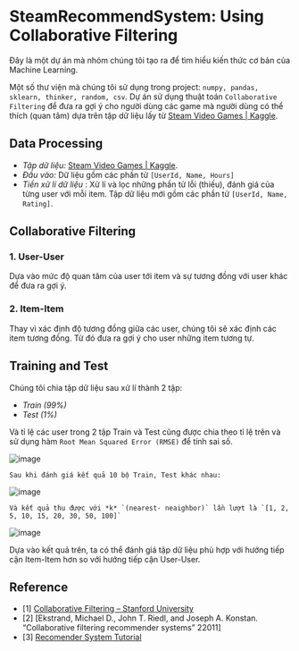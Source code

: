 # SteamRecommendSystem: Using Collaborative Filtering

Đây là một dự án mà nhóm chúng tôi tạo ra để tìm hiểu kiến thức cơ bản của Machine Learning.

Một số thư viện mà chúng tôi sử dụng trong project: `numpy, pandas, sklearn, thinker, random, csv`. 
Dự án sử dụng thuật toán `Collaborative Filtering` để đưa ra gợi ý cho người dùng các game mà người dùng có thể thích (quan tâm) dựa trên tập dữ liệu lấy từ [Steam Video Games | Kaggle](https://www.kaggle.com/datasets/tamber/steam-video-games?fbclid=IwAR3MSJ8ZaHPzQ5oUSXrGMXCNhTay5MDUO7srL9d7efFFw0YGWljnU5vNYDk).   

## Data Processing
  
 - *Tập dữ liệu:* [Steam Video Games | Kaggle](https://www.kaggle.com/datasets/tamber/steam-video-games?fbclid=IwAR3MSJ8ZaHPzQ5oUSXrGMXCNhTay5MDUO7srL9d7efFFw0YGWljnU5vNYDk).
 - *Đầu vào:* Dữ liệu gồm các phần tử `[UserId, Name, Hours]`
 - *Tiền xử lí dữ liệu* : Xử lí và lọc những phần tử lỗi (thiếu), đánh giá của từng user với mỗi item. Tập dữ liệu mới gồm các phần tử `[UserId, Name, Rating]`.

## Collaborative Filtering

### 1. User-User

  Dựa vào mức độ quan tâm của user tới item và sự tương đồng với user khác để đưa ra gợi ý.
  
### 2. Item-Item

  Thay vì xác định độ tương đồng giữa các user, chúng tôi sẽ xác định các item tương đồng. Từ đó đưa ra gợi ý cho user những item tương tự.


## Training and Test

  Chúng tôi chia tập dữ liệu sau xử lí thành 2 tập:
  - *Train (99%)* 
  - *Test (1%)*
  
  Và tỉ lệ các user trong 2 tập Train và Test cũng được chia theo tỉ lệ trên và sử dụng hàm `Root Mean Squared Error (RMSE)` để tính sai số.
  
  ![image](https://user-images.githubusercontent.com/104374448/210416574-cadf5d48-a9ea-4415-9704-aa498247065a.png)

    Sau khi đánh giá kết quả 10 bộ Train, Test khác nhau:
  
  ![image](https://user-images.githubusercontent.com/104374448/210417568-2513c01b-f435-418d-aa46-d2f5d78f1cb0.png)
   
    Và kết quả thu được với *k* `(nearest- neaighbor)` lần lượt là `[1, 2, 5, 10, 15, 20, 30, 50, 100]`
  
  ![image](https://user-images.githubusercontent.com/104374448/210417218-476831f5-b63a-4ae7-8056-99ab055b269a.png)
  
   Dựa vào kết quả trên, ta có thể đánh giá tập dữ liệu phù hợp với hướng tiếp cận Item-Item hơn so với hướng tiếp cận User-User.

## Reference

  - [1] [Collaborative Filtering – Stanford University](https://www.youtube.com/watch?v=h9gpufJFF-0&t=436s)
  - [2] [Ekstrand, Michael D., John T. Riedl, and Joseph A. Konstan. “Collaborative filtering recommender systems” 22011]
  - [3] [Recomender System Tutorial](https://www.datacamp.com/tutorial/recommender-systems-python)


